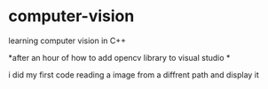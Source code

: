 # computer-vision
learning computer vision  in C++

*after an hour of how to add opencv library to visual studio *

i did my first code reading a image from a diffrent path and display it 
